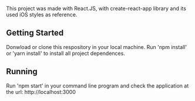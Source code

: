 This project was made with React.JS, with create-react-app library and its used iOS styles as reference.

## Getting Started

Donwload or clone this respository in your local machine.
Run 'npm install' or 'yarn install' to install all project dependences. 

## Running

Run 'npm start' in your command line program and check the application at the url: http://localhost:3000 